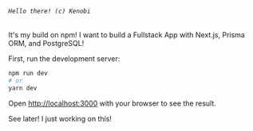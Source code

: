 ###### `Hello there! (c) Kenobi`

It's my build on npm! I want to build a Fullstack App with Next.js, Prisma ORM, and PostgreSQL!



First, run the development server:

```bash
npm run dev
# or
yarn dev
```

Open [http://localhost:3000](http://localhost:3000) with your browser to see the result.

See later!
I just working on this!